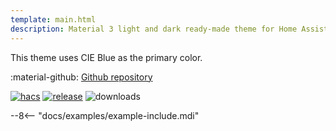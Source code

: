 ```yaml
---
template: main.html
description: Material 3 light and dark ready-made theme for Home Assistant. Example C09 is based on Blue as the primary color. Check the screenshots and theme config!
---
```


This theme uses CIE Blue as the primary color.

:material-github: [Github repository][m3-theme-github-url]

[![hacs][hacs-badge]][hacs-url]
[![release][release-badge]][release-url]
![downloads][downloads-badge]

--8<-- "docs/examples/example-include.mdi"

<!--- References to pictures... --->

[AmoebeLabs Material 3 Theme Palettes]: ../assets/screenshots/m3-theme-c09-palettes.png
[AmoebeLabs Material 3 Theme Surfaces]: ../assets/screenshots/m3-theme-c09-surfaces.png
[AmoebeLabs Material 3 Theme Light]: ../assets/screenshots/m3-theme-c09-light.png
[AmoebeLabs Material 3 Theme Dark]: ../assets/screenshots/m3-theme-c09-dark.png

[AmoebeLabs Material 3 Theme Example Light]: ../assets/screenshots/m3-example-c09-light.png
[AmoebeLabs Material 3 Theme Example Dark]: ../assets/screenshots/m3-example-c09-dark.png

<!--- References to external links... --->

[sak-example-12-url]: https://swiss-army-knife.docs.amoebelabs.com/examples/example-12/
[m3-theme-github-url]: https://github.com/AmoebeLabs/HA-Theme_M3-c09-blue

<!-- Badges -->

[hacs-url]: https://github.com/hacs/default
[hacs-badge]: https://img.shields.io/badge/HACS-Default-41BDF5.svg?style=for-the-badge
[release-badge]: https://img.shields.io/github/v/release/AmoebeLabs/HA-Theme_M3-c09-blue?style=for-the-badge
[downloads-badge]: https://img.shields.io/github/downloads/AmoebeLabs/HA-Theme_M3-c09-blue/total?style=for-the-badge


<!-- References -->

[home-assistant]: https://www.home-assistant.io/
[home-assitant-theme-docs]: https://www.home-assistant.io/integrations/frontend/#defining-themes
[hacs]: https://hacs.xyz
[release-url]: https://github.com/AmoebeLabs/HA-Theme_M3-c09-blue/releases
[sak-docs-url]: https://swiss-army-knife.docs.amoebelabs.com/
